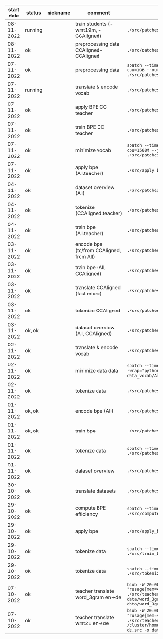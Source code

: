 |start date|status|nickname|comment|command|
|-|-|-|-|-|
|08-11-2022|running||train students (-wmt19m, -CCAligned)|`./src/patches/15-students_base.sh`|
|08-11-2022|ok||preprocessing data CCAligned-CCAligned|`./src/patches/14-preprocess_data.sh`|
|07-11-2022|ok||preprocessing data|`sbatch --time=01-00 --ntasks=100 --mem-per-cpu=1GB --output="logs/preprocess_table_2" ./src/patches/14-preprocess_data.sh`|
|07-11-2022|running||translate & encode vocab|`./src/patches/11-translate_encode_vocabs.sh`|
|07-11-2022|ok||apply BPE CC teacher|`./src/patches/06-apply_bpe.sh`|
|07-11-2022|ok||train BPE CC teacher|`./src/patches/05-train_bpe.sh`|
|07-11-2022|ok||minimize vocab|`sbatch --time=0-4 --ntasks=50 --mem-per-cpu=1500M --job-name="minimize vocab" ./src/patches/13-minimize_vocab.sh`|
|07-11-2022|ok||apply bpe (All.teacher)|`./src/apply_bpe.sh`|
|04-11-2022|ok||dataset overview (All)|`./src/patches/08-submit_overview_datasets.sh`|
|04-11-2022|ok||tokenize (CCAligned.teacher)|`./src/patches/04-tokenize_data.sh`|
|04-11-2022|ok||train bpe (All.teacher)|`./src/patches/05-train_bpe.sh`|
|03-11-2022|ok||encode bpe (to/from CCAligned, from All)|`./src/patches/06-apply_bpe.sh`|
|03-11-2022|ok||train bpe (All, CCAligned)|`./src/patches/05-train_bpe.sh`|
|03-11-2022|ok||translate CCAligned (fast micro)|`./src/patches/03-submit_translate_datasets.sh`|
|03-11-2022|ok||tokenize CCAligned|`./src/patches/04-tokenize_data.sh`|
|03-11-2022|ok, ok||dataset overview (All, CCAligned)|`./src/patches/08-submit_overview_datasets.sh`|
|02-11-2022|ok||translate & encode vocab|`./src/patches/11-translate_encode_vocabs.sh"`|
|02-11-2022|ok||minimize data data|`sbatch --time=0-4 --ntasks=10 --mem-per-cpu=8G --wrap="python3 ./src/minimize_vocab.py -i data_vocab/All.de-en/orig.tok.de.uniq"`|
|02-11-2022|ok||tokenize data|`./src/patches/04-tokenize_data.sh`|
|01-11-2022|ok, ok||encode bpe (All)|`./src/patches/06-apply_bpe.sh`|
|01-11-2022|ok, ok||train bpe|`./src/patches/05-train_bpe.sh`|
|01-11-2022|ok||tokenize data|`sbatch --time=0-4 --ntasks=32 --mem-per-cpu=1G ./src/patches/04-tokenize_data.sh`|
|01-11-2022|ok||dataset overview|`./src/patches/08-submit_overview_datasets.sh`|
|30-10-2022|ok||translate datasets|`./src/patches/03-submit_translate_datasets.sh`|
|29-10-2022|ok||compute BPE efficiency|`sbatch --time=0-4 --ntasks=6 --mem-per-cpu=6G ./src/compute_bpe_len.sh`|
|29-10-2022|ok||apply bpe|`./src/apply_bpe.sh`|
|29-10-2022|ok||tokenize data|`sbatch --time=0-4 --ntasks=15 --mem-per-cpu=2G ./src/train_bpe.sh`|
|29-10-2022|ok||tokenize data|`sbatch --time=0-4 --ntasks=15 --mem-per-cpu=3G ./src/tokenize_data.sh`|
|07-10-2022|ok||teacher translate word_3gram en->de|`bsub -W 20:00 -n 4 -R "rusage[mem=4096,ngpus_excl_p=1]" ./src/teacher_translate.py -i data/word_3gram_en.${i}.txt -o data/word_3gram_ende.${i}.txt`|
|07-10-2022|ok||teacher translate wmt21 en->de|`bsub -W 20:00 -n 4 -R "rusage[mem=4096,ngpus_excl_p=1]" ./src/teacher_translate.py -i /cluster/home/vzouhar/.sacrebleu/wmt21/wmt21.en-de.src -o data/wmt21.en-de.teacher-tgt`|